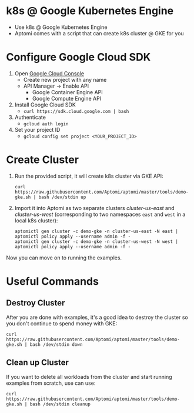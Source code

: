 # k8s @ Google Kubernetes Engine
* Use k8s @ Google Kubernetes Engine
* Aptomi comes with a script that can create k8s cluster @ GKE for you

# Configure Google Cloud SDK
1. Open [Google Cloud Console](https://console.cloud.google.com/)
    * Create new project with any name
    * API Manager -> Enable API
        * Google Container Engine API
        * Google Compute Engine API
1. Install Google Cloud SDK
    * ```curl https://sdk.cloud.google.com | bash```
1. Authenticate
    * ```gcloud auth login```
1. Set your project ID
    * ```gcloud config set project <YOUR_PROJECT_ID>```
    
# Create Cluster
1. Run the provided script, it will create k8s cluster via GKE API:
    ```
    curl https://raw.githubusercontent.com/Aptomi/aptomi/master/tools/demo-gke.sh | bash /dev/stdin up
    ```
      
2. Import it into Aptomi as two separate clusters *cluster-us-east* and *cluster-us-west* (corresponding to two namespaces `east` and `west` in a local k8s cluster):
    ```
    aptomictl gen cluster -c demo-gke -n cluster-us-east -N east | aptomictl policy apply --username admin -f -
    aptomictl gen cluster -c demo-gke -n cluster-us-west -N west | aptomictl policy apply --username admin -f -
    ```

Now you can move on to running the examples.

# Useful Commands

## Destroy Cluster
After you are done with examples, it's a good idea to destroy the cluster so you don't continue to spend money with GKE: 
```
curl https://raw.githubusercontent.com/Aptomi/aptomi/master/tools/demo-gke.sh | bash /dev/stdin down
```  

## Clean up Cluster
If you want to delete all workloads from the cluster and start running examples from scratch, use can use:
```
curl https://raw.githubusercontent.com/Aptomi/aptomi/master/tools/demo-gke.sh | bash /dev/stdin cleanup
```
